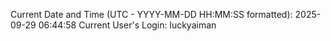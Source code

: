 Current Date and Time (UTC - YYYY-MM-DD HH:MM:SS formatted): 2025-09-29 06:44:58
Current User's Login: luckyaiman
